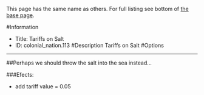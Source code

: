 This page has the same name as others. For full listing see bottom of [the base page](tariffs_on_salt.md).

#Information
 - Title: Tariffs on Salt
 - ID: colonial_nation.113
#Description
Tariffs on Salt
#Options

___
##Perhaps we should throw the salt into the sea instead...

###Efects:<ul><li>add tariff value = 0.05</li></ul>
